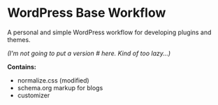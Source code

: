 WordPress Base Workflow
===========================

A personal and simple WordPress workflow for developing plugins and themes.

*(I'm not going to put a version # here. Kind of too lazy...)*

**Contains:**
* normalize.css (modified)
* schema.org markup for blogs
* customizer